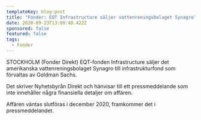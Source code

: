 ```yaml
---
templateKey: blog-post
title: "Fonder: EQT Infrastructure säljer vattenreningsbolaget Synagro"
date: 2020-09-23T13:09:40.422Z
sponsored: false
featured: false
tags:
  - Fonder
---
```

STOCKHOLM (Fonder Direkt) EQT-fonden Infrastructure säljer det amerikanska vattenreningsbolaget Synagro till infrastrukturfond som förvaltas av Goldman Sachs.

Det skriver Nyhetsbyrån Direkt och hänvisar till ett pressmeddelande som inte innehåller några finansiella detaljer om affären.

Affären väntas slutföras i december 2020, framkommer det i pressmeddelandet.